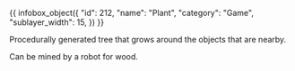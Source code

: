 {{ infobox_object({
	"id": 212,
	"name": "Plant",
	"category": "Game",
	"sublayer_width": 15,
}) }}

Procedurally generated tree that grows around the objects that are nearby.

Can be mined by a robot for wood.
